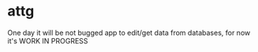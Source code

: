 # attg
One day it will be not bugged app to edit/get data from databases, for now it's WORK IN PROGRESS
